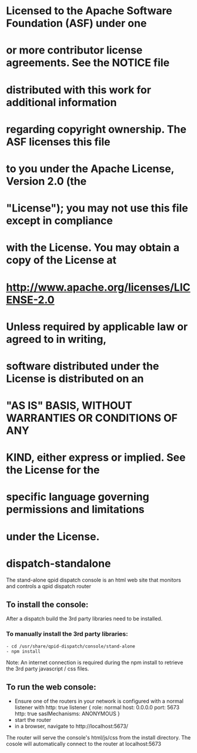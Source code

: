#
# Licensed to the Apache Software Foundation (ASF) under one
# or more contributor license agreements.  See the NOTICE file
# distributed with this work for additional information
# regarding copyright ownership.  The ASF licenses this file
# to you under the Apache License, Version 2.0 (the
# "License"); you may not use this file except in compliance
# with the License.  You may obtain a copy of the License at
#
#   http://www.apache.org/licenses/LICENSE-2.0
#
# Unless required by applicable law or agreed to in writing,
# software distributed under the License is distributed on an
# "AS IS" BASIS, WITHOUT WARRANTIES OR CONDITIONS OF ANY
# KIND, either express or implied.  See the License for the
# specific language governing permissions and limitations
# under the License.
#
# dispatch-standalone
The stand-alone qpid dispatch console is an html web site that monitors and controls a qpid dispatch router

## To install the console:

  After a dispatch build the 3rd party libraries need to be installed.

  ### To manually install the 3rd party libraries:
    - cd /usr/share/qpid-dispatch/console/stand-alone
    - npm install

Note: An internet connection is required during the npm install to retrieve the 3rd party javascript / css files.

## To run the web console:
- Ensure one of the routers in your network is configured with a normal listener with http: true
listener {
    role: normal
    host: 0.0.0.0
    port: 5673
    http: true
    saslMechanisms: ANONYMOUS
}
- start the router
- in a browser, navigate to http://localhost:5673/

The router will serve the console's html/js/css from the install directory.
The cosole will automatically connect to the router at localhost:5673



